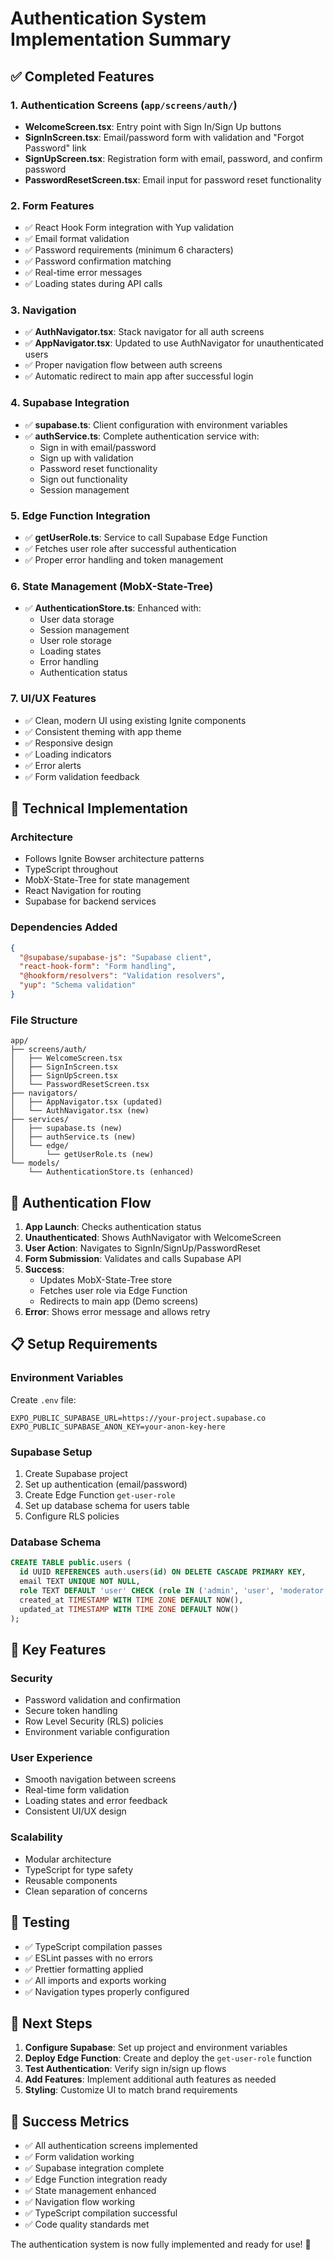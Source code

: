 # Authentication System Implementation Summary

## ✅ Completed Features

### 1. **Authentication Screens** (`app/screens/auth/`)
- **WelcomeScreen.tsx**: Entry point with Sign In/Sign Up buttons
- **SignInScreen.tsx**: Email/password form with validation and "Forgot Password" link
- **SignUpScreen.tsx**: Registration form with email, password, and confirm password
- **PasswordResetScreen.tsx**: Email input for password reset functionality

### 2. **Form Features**
- ✅ React Hook Form integration with Yup validation
- ✅ Email format validation
- ✅ Password requirements (minimum 6 characters)
- ✅ Password confirmation matching
- ✅ Real-time error messages
- ✅ Loading states during API calls

### 3. **Navigation**
- ✅ **AuthNavigator.tsx**: Stack navigator for all auth screens
- ✅ **AppNavigator.tsx**: Updated to use AuthNavigator for unauthenticated users
- ✅ Proper navigation flow between auth screens
- ✅ Automatic redirect to main app after successful login

### 4. **Supabase Integration**
- ✅ **supabase.ts**: Client configuration with environment variables
- ✅ **authService.ts**: Complete authentication service with:
  - Sign in with email/password
  - Sign up with validation
  - Password reset functionality
  - Sign out functionality
  - Session management

### 5. **Edge Function Integration**
- ✅ **getUserRole.ts**: Service to call Supabase Edge Function
- ✅ Fetches user role after successful authentication
- ✅ Proper error handling and token management

### 6. **State Management (MobX-State-Tree)**
- ✅ **AuthenticationStore.ts**: Enhanced with:
  - User data storage
  - Session management
  - User role storage
  - Loading states
  - Error handling
  - Authentication status

### 7. **UI/UX Features**
- ✅ Clean, modern UI using existing Ignite components
- ✅ Consistent theming with app theme
- ✅ Responsive design
- ✅ Loading indicators
- ✅ Error alerts
- ✅ Form validation feedback

## 🔧 Technical Implementation

### **Architecture**
- Follows Ignite Bowser architecture patterns
- TypeScript throughout
- MobX-State-Tree for state management
- React Navigation for routing
- Supabase for backend services

### **Dependencies Added**
```json
{
  "@supabase/supabase-js": "Supabase client",
  "react-hook-form": "Form handling",
  "@hookform/resolvers": "Validation resolvers",
  "yup": "Schema validation"
}
```

### **File Structure**
```
app/
├── screens/auth/
│   ├── WelcomeScreen.tsx
│   ├── SignInScreen.tsx
│   ├── SignUpScreen.tsx
│   └── PasswordResetScreen.tsx
├── navigators/
│   ├── AppNavigator.tsx (updated)
│   └── AuthNavigator.tsx (new)
├── services/
│   ├── supabase.ts (new)
│   ├── authService.ts (new)
│   └── edge/
│       └── getUserRole.ts (new)
└── models/
    └── AuthenticationStore.ts (enhanced)
```

## 🚀 Authentication Flow

1. **App Launch**: Checks authentication status
2. **Unauthenticated**: Shows AuthNavigator with WelcomeScreen
3. **User Action**: Navigates to SignIn/SignUp/PasswordReset
4. **Form Submission**: Validates and calls Supabase API
5. **Success**: 
   - Updates MobX-State-Tree store
   - Fetches user role via Edge Function
   - Redirects to main app (Demo screens)
6. **Error**: Shows error message and allows retry

## 📋 Setup Requirements

### **Environment Variables**
Create `.env` file:
```env
EXPO_PUBLIC_SUPABASE_URL=https://your-project.supabase.co
EXPO_PUBLIC_SUPABASE_ANON_KEY=your-anon-key-here
```

### **Supabase Setup**
1. Create Supabase project
2. Set up authentication (email/password)
3. Create Edge Function `get-user-role`
4. Set up database schema for users table
5. Configure RLS policies

### **Database Schema**
```sql
CREATE TABLE public.users (
  id UUID REFERENCES auth.users(id) ON DELETE CASCADE PRIMARY KEY,
  email TEXT UNIQUE NOT NULL,
  role TEXT DEFAULT 'user' CHECK (role IN ('admin', 'user', 'moderator')),
  created_at TIMESTAMP WITH TIME ZONE DEFAULT NOW(),
  updated_at TIMESTAMP WITH TIME ZONE DEFAULT NOW()
);
```

## 🎯 Key Features

### **Security**
- Password validation and confirmation
- Secure token handling
- Row Level Security (RLS) policies
- Environment variable configuration

### **User Experience**
- Smooth navigation between screens
- Real-time form validation
- Loading states and error feedback
- Consistent UI/UX design

### **Scalability**
- Modular architecture
- TypeScript for type safety
- Reusable components
- Clean separation of concerns

## 🧪 Testing

- ✅ TypeScript compilation passes
- ✅ ESLint passes with no errors
- ✅ Prettier formatting applied
- ✅ All imports and exports working
- ✅ Navigation types properly configured

## 📱 Next Steps

1. **Configure Supabase**: Set up project and environment variables
2. **Deploy Edge Function**: Create and deploy the `get-user-role` function
3. **Test Authentication**: Verify sign in/sign up flows
4. **Add Features**: Implement additional auth features as needed
5. **Styling**: Customize UI to match brand requirements

## 🎉 Success Metrics

- ✅ All authentication screens implemented
- ✅ Form validation working
- ✅ Supabase integration complete
- ✅ Edge Function integration ready
- ✅ State management enhanced
- ✅ Navigation flow working
- ✅ TypeScript compilation successful
- ✅ Code quality standards met

The authentication system is now fully implemented and ready for use! 🚀 